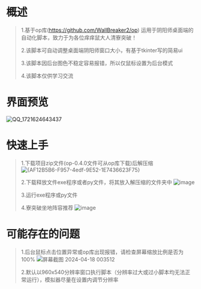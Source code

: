 # 概述
>1.基于op库(https://github.com/WallBreaker2/op) 运用于阴阳师桌面端的自动化脚本，致力于为各位痒痒鼠大人清寮突破！
>
>2.该脚本可自动调整桌面端阴阳师窗口大小，有基于tkinter写的简易ui
>
>3.该脚本因后台图色不稳定容易报错，所以仅鼠标设置为后台模式
>
>4.该脚本仅供学习交流

# 界面预览
![QQ_1721624643437](https://github.com/user-attachments/assets/8de54690-b2fe-40f8-94af-25531b282b68)


# 快速上手
>1.下载项目zip文件(op-0.4.0文件可从op库下载)后解压缩
>![{AF12B5B6-F957-4edf-9E52-1E7436623F75}](https://github.com/Duckyal/Liaotu/assets/118085939/900ea86d-293c-4205-8238-680e23217005)
>
>2.下载释放文件exe程序或者py文件，将其放入解压缩的文件夹中
>![image](https://github.com/Duckyal/Liaotu/assets/118085939/d09b7efc-9ddc-482c-986f-d624e072dd50)
>
>3.运行exe程序或py文件
>
>4.寮突破坐地阵容推荐
>![image](https://github.com/Duckyal/Liaotu/assets/118085939/8f8b74cc-8a56-4291-a712-e99c7fec9452)


# 可能存在的问题
>1.后台鼠标点击位置异常或op库出现报错，请检查屏幕缩放比例是否为100%
![屏幕截图 2024-04-18 003512](https://github.com/szbfro/-/assets/118085939/41ee4e00-d2d4-4311-898c-39efa00fead4)
>
>2.默认以960x540分辨率窗口执行脚本（分辨率过大或过小脚本均无法正常运行），模拟器尽量在设置内调节分辨率
